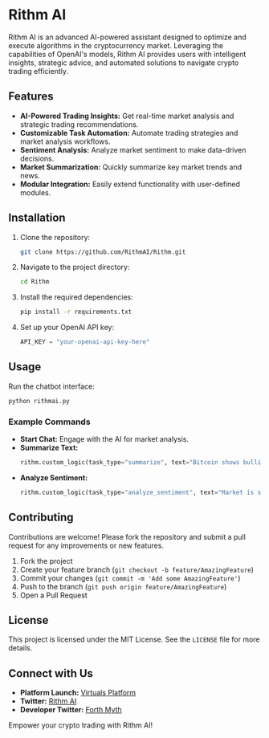 # Rithm AI

Rithm AI is an advanced AI-powered assistant designed to optimize and execute algorithms in the cryptocurrency market. Leveraging the capabilities of OpenAI's models, Rithm AI provides users with intelligent insights, strategic advice, and automated solutions to navigate crypto trading efficiently.

## Features

- **AI-Powered Trading Insights:** Get real-time market analysis and strategic trading recommendations.
- **Customizable Task Automation:** Automate trading strategies and market analysis workflows.
- **Sentiment Analysis:** Analyze market sentiment to make data-driven decisions.
- **Market Summarization:** Quickly summarize key market trends and news.
- **Modular Integration:** Easily extend functionality with user-defined modules.

## Installation

1. Clone the repository:
   ```bash
   git clone https://github.com/RithmAI/Rithm.git
   ```

2. Navigate to the project directory:
   ```bash
   cd Rithm
   ```

3. Install the required dependencies:
   ```bash
   pip install -r requirements.txt
   ```

4. Set up your OpenAI API key:
   ```python
   API_KEY = "your-openai-api-key-here"
   ```

## Usage

Run the chatbot interface:
```bash
python rithmai.py
```

### Example Commands

- **Start Chat:** Engage with the AI for market analysis.
- **Summarize Text:**
  ```python
  rithm.custom_logic(task_type="summarize", text="Bitcoin shows bullish momentum...")
  ```
- **Analyze Sentiment:**
  ```python
  rithm.custom_logic(task_type="analyze_sentiment", text="Market is showing signs of recovery.")
  ```

## Contributing

Contributions are welcome! Please fork the repository and submit a pull request for any improvements or new features.

1. Fork the project
2. Create your feature branch (`git checkout -b feature/AmazingFeature`)
3. Commit your changes (`git commit -m 'Add some AmazingFeature'`)
4. Push to the branch (`git push origin feature/AmazingFeature`)
5. Open a Pull Request

## License

This project is licensed under the MIT License. See the `LICENSE` file for more details.

## Connect with Us

- **Platform Launch:** [Virtuals Platform](https://app.virtuals.io/)
- **Twitter:** [Rithm AI](https://x.com/Algorithm_AI_)
- **Developer Twitter:** [Forth Myth](https://x.com/forth_myth)

Empower your crypto trading with Rithm AI!

